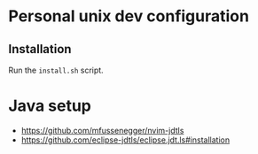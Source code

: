 # Personal unix dev configuration

## Installation

Run the `install.sh` script.

# Java setup

- https://github.com/mfussenegger/nvim-jdtls
- https://github.com/eclipse-jdtls/eclipse.jdt.ls#installation
